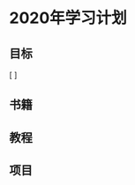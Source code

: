 # 2020年学习计划

## 目标
[ ]

## 书籍

## 教程

## 项目
<!--stackedit_data:
eyJoaXN0b3J5IjpbNjc1OTI0ODYxLC0xMzgzODAzMTgxXX0=
-->